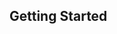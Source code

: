 <!--
summary = "How to install PHP Blogdown"
author = Paul Blundell
date = 2015-06-11 11:00
-->

## Getting Started